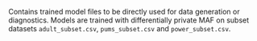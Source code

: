 Contains trained model files to be directly used for data generation or diagnostics. 
Models are trained with differentially private MAF on subset datasets `adult_subset.csv`, `pums_subset.csv` and `power_subset.csv`.
